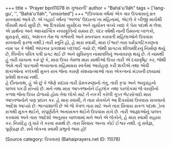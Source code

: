 +++
title = 'Prayer bpn11078 in ગુજરાતી'
author = "Bahá'u'lláh"
tags = ['lang-gu', '', "Bahá'u'lláh", "unsorted"]
+++
*(ઉપવાસ  વર્ષમાં એક વાર ઉપવાસનું વ્રત રાખવામાં આવે છે. એ બહાઈ વર્ષના ‘અલ્લા’ ઉદારતા´ના મહિનામાં, એટલે કે બીજી માર્ચથી વીસમી માર્ચ સુઘી છે. આ દિવસોમાં સુર્યોદય અને સૂર્યાસ્ત વચ્ચે ખાદ્ય કે પેય પદાર્થ મ લેવા. એ પ્રાર્થના અને આઘ્યાત્મિક નવસ્ફૂતિનો સમય છે. પંદર વર્ષથી નાની ઉંમરના બાળકો, મુસફરો, માંદા, અશકત તેમ જ ગર્ભવતી અને સ્તનપાન કરાવતી મહિલાઓને ઉપવાસ રાખવાની ફરજ નથી.) 
તારી સ્તુતિ હો, હે મારા સ્વામી, મારા ઈશ્વર! તારા ઘર્મપ્રગટિકરણના નામ પર કે જેથી અંઘકાર પ્રકાશમાં બદલાઈ ગયો છે, જેથી પ્રાગટય શીલમંદિરનું નિર્માણ થયું છે, લિખીત પવિત્ર પત્રી પ્રગટ થઈ છે અને સુવિસ્તૃત નામાવલિનું અનાવરણ થયું છે. તે નામથી હું તારી યાચના કરું છું કે, મારા ઉપર તેમજ મારા સાથીઓ ઉપર તારી એ દયાવૃષિ્ટ કર, જેથી અમે તારી પારગામી ભવ્યતાના મહિમામય સ્વર્ગમાં આરોહણ કરી શકીએ તથા એવી શંકાઓના કલંકથી મુક્ત રાખ જેના કારણે સંશયાત્માઓ તારા એકત્વનાં મંડપની છાયામાં પ્રવેશી શકયા નથી.  
હે દીનાનાથ, હું એ છું કે જેણે સદાય  તારી પ્રેમકરુણાનો તંતુ, તારી કૃપા અને અનુગ્રહનો પાલવ પકડી રાખ્યો છે. મને તથા મારા આપ્તજનોને ઈહલોક તથા પરલોકમાં જે વરણીનો કળશ જેના ઉપર ઢોળાયો હોય તેવા લોકો માટે તેં નકકી કરેલી ગુપ્ત ભેટસોગાદો મારા આપ્તજનોને પણ પ્રદાન કર. 
હે મારા સ્વામી, તે તારા સેવકોને આ દિવસોમાં ઉપવાસ રાખવાનો આદેશ આપ્યો છે. ભાગ્યશાળી છે એ જે કેવળ તારા માટે અને તારા સિવાય સકળ પદાથર્ોના રાગથી મુકત થઈને, સંપૂર્ણરીતે અનાસક્ત થઈને ઉપવાસ રાખે છે. તારી આજ્ઞાઓનું પાલન કરવામાં અને તારા આદેશો અનુસાર ચાલવામાં મને અને એ લોકોને, હે મારા સ્વામી સહાય કર. નિસંદેહ તું ઘારે તે કરવા સમર્થ છે. 
 તારા સિવાય અન્ય કોઈ ઈશ્વર નથી. તું સર્વજ્ઞ, પૂર્ણપ્રજ્ઞ છે. સર્વ લોકના સ્વામી પ્રભુનો જય હો!

(Source category: ઉપવાસ)
(Bahaiprayers.net ID: 11078)
